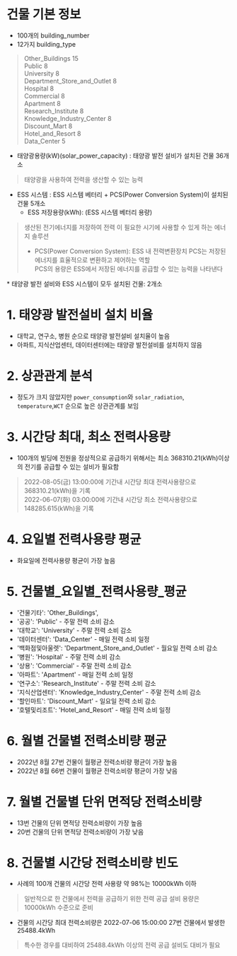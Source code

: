 # 건물 기본 정보

- 100개의 building_number
- 12가지 building_type

>Other_Buildings       15\
>Public          8\
>University         8\
>Department_Store_and_Outlet     8\
>Hospital          8\
>Commercial          8\
>Apartment         8\
>Research_Institute         8\
>Knowledge_Industry_Center      8\
>Discount_Mart        8\
>Hotel_and_Resort      8\
>Data_Center       5

- 태양광용량(kW)(solar_power_capacity) : 태양광 발전 설비가 설치된 건물 36개소
> 태양광을 사용하여 전력을 생산할 수 있는 능력


- ESS 시스템 : ESS 시스템 베터리 + PCS(Power Conversion System)이 설치된 건물 5개소
    - ESS 저장용량(kWh): (ESS 시스템 베터리 용량)
>생산된 전기에너지를 저장하여 전력 이 필요한 시기에 사용할 수 있게 하는 에너지 솔루션
>  - PCS(Power Conversion System): ESS 내 전력변환장치 
>PCS는 저장된 에너지를 효율적으로 변환하고 제어하는 역할\
>PCS의 용량은 ESS에서 저장된 에너지를 공급할 수 있는 능력을 나타낸다

\* 태양광 발전 설비와 ESS 시스템이 모두 설치된 건물: 2개소

# 1. 태양광 발전설비 설치 비율
- 대학교, 연구소, 병원 순으로 태양광 발전설비 설치율이 높음
- 아파트, 지식산업센터, 데이터센터에는 태양광 발전설비를 설치하지 않음

# 2. 상관관계 분석
- 정도가 크지 않았지만 `power_consumption`와 `solar_radiation`, `temperature`,`WCT` 순으로 높은 상관관계를 보임

# 3. 시간당 최대, 최소 전력사용량
- 100개의 빌딩에 전원을 정상적으로 공급하기 위해서는 최소 368310.21(kWh)이상의 전기를 공급할 수 있는 설비가 필요함
> 2022-08-05(금) 13:00:00에 기간내 시간당 최대 전력사용량으로 368310.21(kWh)을 기록\
>  2022-06-07(화) 03:00:00에 기간내 시간당 최소 전력사용량으로 148285.615(kWh)을 기록

# 4. 요일별 전력사용량 평균
- 화요일에 전력사용량 평균이 가장 높음

# 5. 건물별_요일별_전력사용량_평균
- '건물기타': 'Other_Buildings',
- '공공': 'Public' - 주말 전력 소비 감소
- '대학교': 'University' - 주말 전력 소비 감소
- '데이터센터': 'Data_Center' - 매일 전력 소비 일정
- '백화점및아울렛': 'Department_Store_and_Outlet' - 월요일 전력 소비 감소
- '병원': 'Hospital' - 주말 전력 소비 감소
- '상용': 'Commercial' - 주말 전력 소비 감소
- '아파트': 'Apartment' - 매일 전력 소비 일정
- '연구소': 'Research_Institute' - 주말 전력 소비 감소
- '지식산업센터': 'Knowledge_Industry_Center' - 주말 전력 소비 감소
- '할인마트': 'Discount_Mart' - 일요일 전력 소비 감소
- '호텔및리조트': 'Hotel_and_Resort' - 매일 전력 소비 일정

# 6. 월별 건물별 전력소비량 평균
- 2022년 8월 27번 건물이 월평균 전력소비량 평균이 가장 높음
- 2022년 8월 66번 건물이 월평균 전력소비량 평균이 가장 낮음

# 7. 월별 건물별 단위 면적당 전력소비량
- 13번 건물의 단위 면적당 전력소비량이 가장 높음
- 20번 건물의 단위 면적당 전력소비량이 가장 낮음

# 8. 건물별 시간당 전력소비량 빈도
- 사례의 100개 건물의 시간당 전력 사용량 약 98%는 10000kWh 이하
> 일반적으로 한 건물에서 전력을 공급하기 위한 전력 공급 설비 용량은 10000kWh 수준으로 준비

- 건물의 시간당 최대 전력소비량은 2022-07-06 15:00:00 27번 건물에서 발생한 25488.4kWh
> 특수한 경우를 대비하여 25488.4kWh 이상의 전력 공급 설비도 대비가 필요
